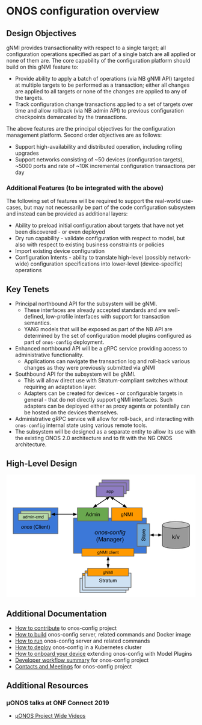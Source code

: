 # ONOS configuration overview

## Design Objectives
gNMI provides transactionality with respect to a single target; all configuration operations specified as part of a 
single batch are all applied or none of them are. The core capability of the configuration platform should build on 
this gNMI feature to:

* Provide ability to apply a batch of operations (via NB gNMI API) targeted at multiple targets 
  to be performed as a transaction; either all changes are applied to all targets or none of 
  the changes are applied to any of the targets.
* Track configuration change transactions applied to a set of targets over time and allow 
  rollback (via NB admin API) to previous configuration checkpoints demarcated by the transactions.

The above features are the principal objectives for the configuration management platform. 
Second order objectives are as follows:

* Support high-availability and distributed operation, including rolling upgrades
* Support networks consisting of ~50 devices (configuration targets), ~5000 ports and rate of ~10K incremental 
  configuration transactions per day

### Additional Features (to be integrated with the above)
The following set of features will be required to support the real-world use-cases, 
but may not necessarily be part of the code configuration subsystem and instead can be 
provided as additional layers:

* Ability to preload initial configuration about targets that have not yet been discovered - 
  or even deployed
* Dry run capability - validate configuration with respect to model, but also with respect 
  to existing business constraints or policies
* Import existing device configuration
* Configuration Intents - ability to translate high-level (possibly network-wide) 
  configuration specifications into lower-level (device-specific) operations

## Key Tenets
* Principal northbound API for the subsystem will be gNMI.
   * These interfaces are already accepted standards and are well-defined, low-profile interfaces 
     with support for transaction semantics.
   * YANG models that will be exposed as part of the NB API are determined by the set of 
     configuration model plugins configured as part of `onos-config` deployment.
* Enhanced northbound API will be a gRPC service providing access to administrative functionality.
   * Applications can navigate the transaction log and roll-back various changes as they were 
     previously submitted via gNMI
* Southbound API for the subsystem will be gNMI.
   * This will allow direct use with Stratum-compliant switches without requiring an adaptation layer.
   * Adapters can be created for devices - or configurable targets in general - that do not directly 
     support gNMI interfaces. Such adapters can be deployed either as proxy agents or potentially 
     can be hosted on the devices themselves.
* Administrative gRPC service will allow for roll-back, and interacting with `onos-config` internal 
  state using various remote tools.
* The subsystem will be designed as a separate entity to allow its use with the existing 
  ONOS 2.0 architecture and to fit with the NG ONOS architecture.

## High-Level Design
![design](images/design.png)

## Additional Documentation
* [How to contribute](https://docs.onosproject.org/developers/contributing/) to onos-config project
* [How to build](https://docs.onosproject.org/onos-config/docs/build/) onos-config server, related commands and Docker image
* [How to run](https://docs.onosproject.org/onos-config/docs/run/) onos-config server and related commands
* [How to deploy](https://docs.onosproject.org/onos-config/docs/deployment/) onos-config in a Kubernetes cluster
* [How to onboard your device](https://docs.onosproject.org/onos-config/docs/modelplugin/) extending onos-config with Model Plugins
* [Developer workflow summary](https://docs.onosproject.org/developers/dev_workflow/) for onos-config project
* [Contacts and Meetings](https://docs.onosproject.org/developers/community-info/) for onos-config project

## Additional Resources
### µONOS talks at ONF Connect 2019
* [µONOS Project Wide Videos](https://docs.onosproject.org/#additional-resources)
